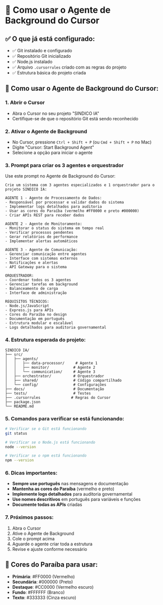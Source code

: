 # 🚀 Como usar o Agente de Background do Cursor

## ✅ O que já está configurado:
- ✅ Git instalado e configurado
- ✅ Repositório Git inicializado
- ✅ Node.js instalado
- ✅ Arquivo `.cursorrules` criado com as regras do projeto
- ✅ Estrutura básica do projeto criada

## 🎯 Como usar o Agente de Background do Cursor:

### 1. **Abrir o Cursor**
- Abra o Cursor no seu projeto "SINDICO IA"
- Certifique-se de que o repositório Git está sendo reconhecido

### 2. **Ativar o Agente de Background**
- No Cursor, pressione `Ctrl + Shift + P` (ou `Cmd + Shift + P` no Mac)
- Digite "Cursor: Start Background Agent"
- Selecione a opção para iniciar o agente

### 3. **Prompt para criar os 3 agentes e orquestrador**

Use este prompt no Agente de Background do Cursor:

```
Crie um sistema com 3 agentes especializados e 1 orquestrador para o projeto SINDICO IA:

AGENTE 1 - Agente de Processamento de Dados:
- Responsável por processar e validar dados do sistema
- Implementar logs detalhados para auditoria
- Usar as cores do Paraíba (vermelho #FF0000 e preto #000000)
- Criar APIs REST para receber dados

AGENTE 2 - Agente de Monitoramento:
- Monitorar o status do sistema em tempo real
- Verificar processos pendentes
- Gerar relatórios de performance
- Implementar alertas automáticos

AGENTE 3 - Agente de Comunicação:
- Gerenciar comunicação entre agentes
- Interface com sistemas externos
- Notificações e alertas
- API Gateway para o sistema

ORQUESTRADOR:
- Coordenar todos os 3 agentes
- Gerenciar tarefas em background
- Balanceamento de carga
- Interface de administração

REQUISITOS TÉCNICOS:
- Node.js/JavaScript
- Express.js para APIs
- Cores do Paraíba no design
- Documentação em português
- Estrutura modular e escalável
- Logs detalhados para auditoria governamental
```

### 4. **Estrutura esperada do projeto:**

```
SINDICO IA/
├── src/
│   ├── agents/
│   │   ├── data-processor/     # Agente 1
│   │   ├── monitor/           # Agente 2
│   │   └── communication/     # Agente 3
│   ├── orchestrator/          # Orquestrador
│   ├── shared/                # Código compartilhado
│   └── config/                # Configurações
├── docs/                      # Documentação
├── tests/                     # Testes
├── .cursorrules              # Regras do Cursor
├── package.json
└── README.md
```

### 5. **Comandos para verificar se está funcionando:**

```bash
# Verificar se o Git está funcionando
git status

# Verificar se o Node.js está funcionando
node --version

# Verificar se o npm está funcionando
npm --version
```

### 6. **Dicas importantes:**

- **Sempre use português** nas mensagens e documentação
- **Mantenha as cores do Paraíba** (vermelho e preto)
- **Implemente logs detalhados** para auditoria governamental
- **Use nomes descritivos** em português para variáveis e funções
- **Documente todas as APIs** criadas

### 7. **Próximos passos:**

1. Abra o Cursor
2. Ative o Agente de Background
3. Cole o prompt acima
4. Aguarde o agente criar toda a estrutura
5. Revise e ajuste conforme necessário

## 🎨 Cores do Paraíba para usar:
- **Primária**: #FF0000 (Vermelho)
- **Secundária**: #000000 (Preto)
- **Destaque**: #CC0000 (Vermelho escuro)
- **Fundo**: #FFFFFF (Branco)
- **Texto**: #333333 (Cinza escuro)

